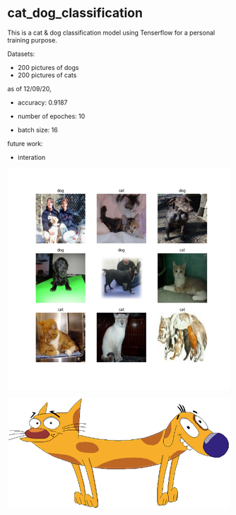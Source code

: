# cat_dog_classification

This is a cat & dog classification model using Tenserflow for a personal training purpose. 

Datasets: 
- 200 pictures of dogs
- 200 pictures of cats

as of 12/09/20, 

- accuracy: 0.9187

- number of epoches: 10
- batch size: 16

future work: 
- interation 

![ninegrid](/img/nine.jpg)


![catdog](/img/catdog.png)
